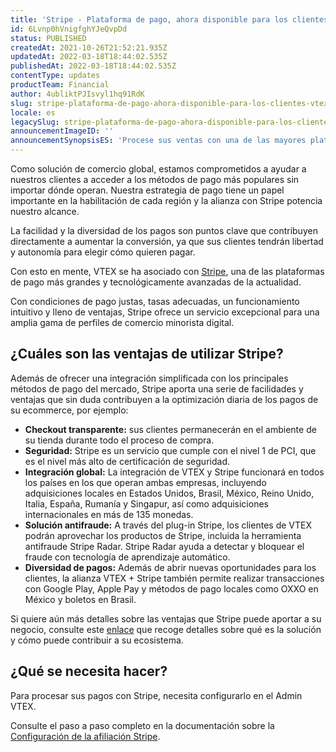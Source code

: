 ```yaml
---
title: 'Stripe - Plataforma de pago, ahora disponible para los clientes VTEX'
id: 6Lvnp0hVnigfghYJeQvpDd
status: PUBLISHED
createdAt: 2021-10-26T21:52:21.935Z
updatedAt: 2022-03-18T18:44:02.535Z
publishedAt: 2022-03-18T18:44:02.535Z
contentType: updates
productTeam: Financial
author: 4ubliktPJIsvyl1hq91RdK
slug: stripe-plataforma-de-pago-ahora-disponible-para-los-clientes-vtex
locale: es
legacySlug: stripe-plataforma-de-pago-ahora-disponible-para-los-clientes-vtex
announcementImageID: ''
announcementSynopsisES: 'Procese sus ventas con una de las mayores plataformas de pago de la actualidad'
---
```


Como solución de comercio global, estamos comprometidos a ayudar a nuestros clientes a acceder a los métodos de pago más populares sin importar dónde operan. Nuestra estrategia de pago tiene un papel importante en la habilitación de cada región y la alianza con Stripe potencia nuestro alcance.

La facilidad y la diversidad de los pagos son puntos clave que contribuyen directamente a aumentar la conversión, ya que sus clientes tendrán libertad y autonomía para elegir cómo quieren pagar.

Con esto en mente, VTEX se ha asociado con [Stripe](https://stripe.com/es), una de las plataformas de pago más grandes y tecnológicamente avanzadas de la actualidad.

Con condiciones de pago justas, tasas adecuadas, un funcionamiento intuitivo y lleno de ventajas, Stripe ofrece un servicio excepcional para una amplia gama de perfiles de comercio minorista digital.

## ¿Cuáles son las ventajas de utilizar Stripe?

Además de ofrecer una integración simplificada con los principales métodos de pago del mercado, Stripe aporta una serie de facilidades y ventajas que sin duda contribuyen a la optimización diaria de los pagos de su ecommerce, por ejemplo:

- **Checkout transparente:** sus clientes permanecerán en el ambiente de su tienda durante todo el proceso de compra.
- **Seguridad:** Stripe es un servicio que cumple con el nivel 1 de PCI, que es el nivel más alto de certificación de seguridad.
- **Integración global:** La integración de VTEX y Stripe funcionará en todos los países en los que operan ambas empresas, incluyendo adquisiciones locales en Estados Unidos, Brasil, México, Reino Unido, Italia, España, Rumanía y Singapur, así como adquisiciones internacionales en más de 135 monedas.
- **Solución antifraude:** A través del plug-in Stripe, los clientes de VTEX podrán aprovechar los productos de Stripe, incluida la herramienta antifraude Stripe Radar. Stripe Radar ayuda a detectar y bloquear el fraude con tecnología de aprendizaje automático.
- **Diversidad de pagos:** Además de abrir nuevas oportunidades para los clientes, la alianza VTEX + Stripe también permite realizar transacciones con Google Play, Apple Pay y métodos de pago locales como OXXO en México y boletos en Brasil.

Si quiere aún más detalles sobre las ventajas que Stripe puede aportar a su negocio, consulte este [enlace](https://stripe.com/es/about) que recoge detalles sobre qué es la solución y cómo puede contribuir a su ecosistema.

## ¿Qué se necesita hacer?

Para procesar sus pagos con Stripe, necesita configurarlo en el Admin VTEX. 

Consulte el paso a paso completo en la documentación sobre la [Configuración de la afiliación Stripe](https://help.vtex.com/es/tutorial/configurar-la-afiliacion-stripe--fwF2wk2FQKrODrWWkvSLO).
